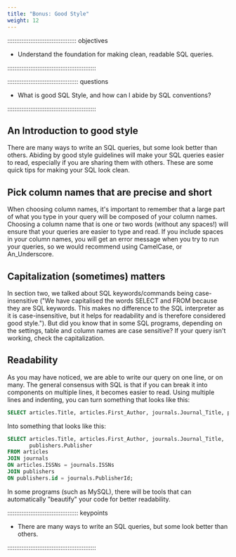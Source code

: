 ```yaml
---
title: "Bonus: Good Style"
weight: 12
---
```


::::::::::::::::::::::::::::::::::::::: objectives

- Understand the foundation for making clean, readable SQL queries.

::::::::::::::::::::::::::::::::::::::::::::::::::

:::::::::::::::::::::::::::::::::::::::: questions

- What is good SQL Style, and how can I abide by SQL conventions?

::::::::::::::::::::::::::::::::::::::::::::::::::

## An Introduction to good style

There are many ways to write an SQL queries, but some look better than others. Abiding by good style guidelines will make your SQL queries easier to read, especially if you are sharing them with others.
These are some quick tips for making your SQL look clean.

## Pick column names that are precise and short

When choosing column names, it's important to remember that a large part of what you type in your query will be composed of your column names. Choosing a column name that is one or two words (without any spaces!) will ensure that your queries are easier to type and read. If you include spaces in your column names, you will get an error message when you try to run your queries, so we would recommend using CamelCase, or An\_Underscore.

## Capitalization (sometimes) matters

In section two, we talked about SQL keywords/commands being case-insensitive ("We have capitalised the words SELECT and FROM because they are SQL keywords. This makes no difference to the SQL interpreter as it is case-insensitive, but it helps for readability and is therefore considered good style."). But did you know that in some SQL programs, depending on the settings, table and column names are case sensitive? If your query isn't working, check the capitalization.

## Readability

As you may have noticed, we are able to write our query on one line, or on many. The general consensus with SQL is that if you can break it into components on multiple lines, it becomes easier to read. Using multiple lines and indenting, you can turn something that looks like this:

```sql
SELECT articles.Title, articles.First_Author, journals.Journal_Title, publishers.Publisher FROM articles JOIN journals ON articles.ISSNs = journals.ISSNs JOIN publishers ON publishers.id = journals.PublisherId;
```

Into something that looks like this:

```sql
SELECT articles.Title, articles.First_Author, journals.Journal_Title,
       publishers.Publisher
FROM articles
JOIN journals
ON articles.ISSNs = journals.ISSNs
JOIN publishers
ON publishers.id = journals.PublisherId;
```

In some programs (such as MySQL), there will be tools that can automatically "beautify" your code for better readability.

:::::::::::::::::::::::::::::::::::::::: keypoints

- There are many ways to write an SQL queries, but some look better than others.

::::::::::::::::::::::::::::::::::::::::::::::::::


